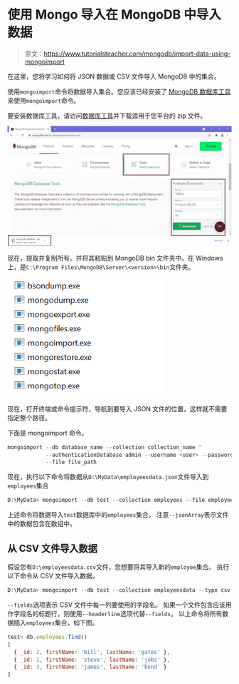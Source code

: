 # 使用 Mongo 导入在 MongoDB 中导入数据

> 原文：<https://www.tutorialsteacher.com/mongodb/import-data-using-mongoimport>

在这里，您将学习如何将 JSON 数据或 CSV 文件导入 MongoDB 中的集合。

使用`mongoimport`命令将数据导入集合。您应该已经安装了 [MongoDB 数据库工具](https://www.mongodb.com/try/download/database-tools)来使用`mongoimport`命令。

要安装数据库工具，请访问[数据库工具](https://www.mongodb.com/try/download/database-tools)并下载适用于您平台的 zip 文件。

[![](img/0ebd8eae0e6db057ae495a7bbe23fe22.png)](../../Content/images/mongodb/mongoimport1.png)

现在，提取并复制所有。并将其粘贴到 MongoDB bin 文件夹中。在 Windows 上，是`C:\Program Files\MongoDB\Server\<version>\bin`文件夹。

[![](img/66ed8cdfb1ea64cdd748e9acabdc716a.png)](../../Content/images/mongodb/mongoimport2.png)

现在，打开终端或命令提示符，导航到要导入 JSON 文件的位置，这样就不需要指定整个路径。

下面是 mongoimport 命令。

```js
mongoimport --db database_name --collection collection_name ^
            --authenticationDatabase admin --username <user> --password <password> ^
            --file file_path 

```

现在，执行以下命令将数据从`D:\MyData\employeesdata.json`文件导入到`employees`集合

```js
D:\MyData> mongoimport --db test --collection employees --file employeesdata.json --jsonArray
```

上述命令将数据导入`test`数据库中的`employees`集合。 注意`--jsonArray`表示文件中的数据包含在数组中。

## 从 CSV 文件导入数据

假设您有`D:\employeesdata.csv`文件，您想要将其导入新的`employee`集合。 执行以下命令从 CSV 文件导入数据。

```js
D:\MyData> mongoimport --db test --collection employeesdata --type csv --file employees.csv --fields _id,firstName,lastName
```

`--fields`选项表示 CSV 文件中每一列要使用的字段名。 如果一个文件包含应该用作字段名的标题行，则使用`--headerline`选项代替`--fields`。 以上命令将所有数据插入`employees`集合，如下图。

```js
test> db.employees.find()
[
  { _id: 2, firstName: 'bill', lastName: 'gates' },
  { _id: 1, firstName: 'steve', lastName: 'jobs' },
  { _id: 3, firstName: 'james', lastName: 'bond' }
]

```